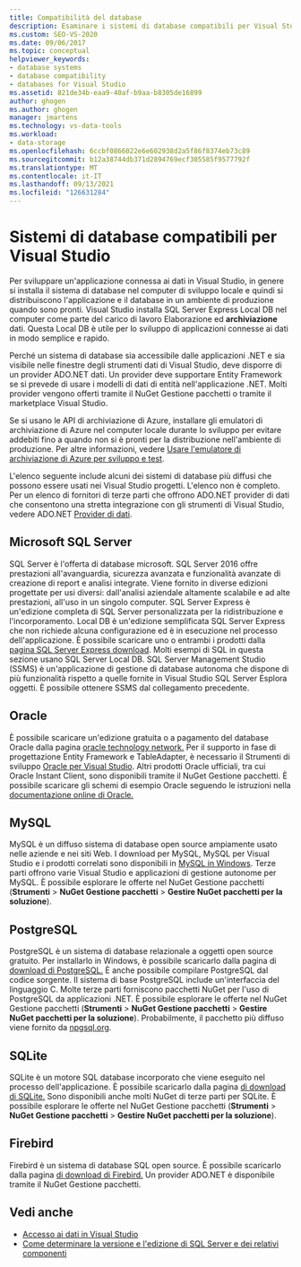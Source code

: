 ```yaml
---
title: Compatibilità del database
description: Esaminare i sistemi di database compatibili per Visual Studio, ad esempio Microsoft SQL Server, Oracle, MySQL, PostgreSQL, SQLite e Firebird.
ms.custom: SEO-VS-2020
ms.date: 09/06/2017
ms.topic: conceptual
helpviewer_keywords:
- database systems
- database compatibility
- databases for Visual Studio
ms.assetid: 821de34b-eaa9-40af-b9aa-b8305de16899
author: ghogen
ms.author: ghogen
manager: jmartens
ms.technology: vs-data-tools
ms.workload:
- data-storage
ms.openlocfilehash: 6ccbf0866022e6e602938d2a5f86f8374eb73c89
ms.sourcegitcommit: b12a38744db371d2894769ecf305585f9577792f
ms.translationtype: MT
ms.contentlocale: it-IT
ms.lasthandoff: 09/13/2021
ms.locfileid: "126631284"
---
```

# <a name="compatible-database-systems-for-visual-studio"></a>Sistemi di database compatibili per Visual Studio

Per sviluppare un'applicazione connessa ai dati in Visual Studio, in genere si installa il sistema di database nel computer di sviluppo locale e quindi si distribuiscono l'applicazione e il database in un ambiente di produzione quando sono pronti. Visual Studio installa SQL Server Express Local DB nel computer come parte del carico di lavoro Elaborazione ed **archiviazione** dati. Questa Local DB è utile per lo sviluppo di applicazioni connesse ai dati in modo semplice e rapido.

Perché un sistema di database sia accessibile dalle applicazioni .NET e sia visibile nelle finestre degli strumenti dati di Visual Studio, deve disporre di un provider ADO.NET dati. Un provider deve supportare Entity Framework se si prevede di usare i modelli di dati di entità nell'applicazione .NET. Molti provider vengono offerti tramite il NuGet Gestione pacchetti o tramite il marketplace Visual Studio.

Se si usano le API di archiviazione di Azure, installare gli emulatori di archiviazione di Azure nel computer locale durante lo sviluppo per evitare addebiti fino a quando non si è pronti per la distribuzione nell'ambiente di produzione. Per altre informazioni, vedere [Usare l'emulatore di archiviazione di Azure per sviluppo e test](/azure/storage/common/storage-use-emulator).

L'elenco seguente include alcuni dei sistemi di database più diffusi che possono essere usati nei Visual Studio progetti. L'elenco non è completo. Per un elenco di fornitori di terze parti che offrono ADO.NET provider di dati che consentono una stretta integrazione con gli strumenti di Visual Studio, vedere ADO.NET [Provider di dati](/dotnet/framework/data/adonet/data-providers).

## <a name="microsoft-sql-server"></a>Microsoft SQL Server

SQL Server è l'offerta di database microsoft. SQL Server 2016 offre prestazioni all'avanguardia, sicurezza avanzata e funzionalità avanzate di creazione di report e analisi integrate. Viene fornito in diverse edizioni progettate per usi diversi: dall'analisi aziendale altamente scalabile e ad alte prestazioni, all'uso in un singolo computer. SQL Server Express è un'edizione completa di SQL Server personalizzata per la ridistribuzione e l'incorporamento.  Local DB è un'edizione semplificata SQL Server Express che non richiede alcuna configurazione ed è in esecuzione nel processo dell'applicazione. È possibile scaricare uno o entrambi i prodotti dalla [pagina SQL Server Express download](https://www.microsoft.com/sql-server/sql-server-editions-express). Molti esempi di SQL in questa sezione usano SQL Server Local DB. SQL Server Management Studio (SSMS) è un'applicazione di gestione di database autonoma che dispone di più funzionalità rispetto a quelle fornite in Visual Studio SQL Server Esplora oggetti. È possibile ottenere SSMS dal collegamento precedente.

## <a name="oracle"></a>Oracle

È possibile scaricare un'edizione gratuita o a pagamento del database Oracle dalla pagina [oracle technology network.](https://www.oracle.com/database/technologies/oracle-database-software-downloads.html) Per il supporto in fase di progettazione Entity Framework e TableAdapter, è necessario il Strumenti di sviluppo [Oracle per Visual Studio](https://www.oracle.com/database/technologies/developer-tools/visual-studio/). Altri prodotti Oracle ufficiali, tra cui Oracle Instant Client, sono disponibili tramite il NuGet Gestione pacchetti. È possibile scaricare gli schemi di esempio Oracle seguendo le istruzioni nella [documentazione online di Oracle.](https://docs.oracle.com/cd/E11882_01/server.112/e10831/toc.htm)

## <a name="mysql"></a>MySQL

MySQL è un diffuso sistema di database open source ampiamente usato nelle aziende e nei siti Web. I download per MySQL, MySQL per Visual Studio e i prodotti correlati sono disponibili in [MySQL in Windows](https://www.mysql.com/why-mysql/windows/). Terze parti offrono varie Visual Studio e applicazioni di gestione autonome per MySQL. È possibile esplorare le offerte nel NuGet Gestione pacchetti (**Strumenti**  >  **NuGet Gestione pacchetti**  >  **Gestire NuGet pacchetti per la soluzione**).

## <a name="postgresql"></a>PostgreSQL

PostgreSQL è un sistema di database relazionale a oggetti open source gratuito. Per installarlo in Windows, è possibile scaricarlo dalla pagina di [download di PostgreSQL.](https://www.postgresql.org/download/windows/) È anche possibile compilare PostgreSQL dal codice sorgente. Il sistema di base PostgreSQL include un'interfaccia del linguaggio C. Molte terze parti forniscono pacchetti NuGet per l'uso di PostgreSQL da applicazioni .NET. È possibile esplorare le offerte nel NuGet Gestione pacchetti (**Strumenti**  >  **NuGet Gestione pacchetti**  >  **Gestire NuGet pacchetti per la soluzione**). Probabilmente, il pacchetto più diffuso viene fornito da [npgsql.org](http://www.npgsql.org).

## <a name="sqlite"></a>SQLite

SQLite è un motore SQL database incorporato che viene eseguito nel processo dell'applicazione. È possibile scaricarlo dalla pagina [di download di SQLite.](https://www.sqlite.org/download.html) Sono disponibili anche molti NuGet di terze parti per SQLite. È possibile esplorare le offerte nel NuGet Gestione pacchetti (**Strumenti**  >  **NuGet Gestione pacchetti**  >  **Gestire NuGet pacchetti per la soluzione**).

## <a name="firebird"></a>Firebird

Firebird è un sistema di database SQL open source. È possibile scaricarlo dalla pagina [di download di Firebird.](http://firebirdsql.org/en/downloads/) Un provider ADO.NET è disponibile tramite il NuGet Gestione pacchetti.

## <a name="see-also"></a>Vedi anche

- [Accesso ai dati in Visual Studio](../data-tools/accessing-data-in-visual-studio.md)
- [Come determinare la versione e l'edizione di SQL Server e dei relativi componenti](https://support.microsoft.com/help/321185/how-to-determine-the-version-edition-and-update-level-of-sql-server-an)
